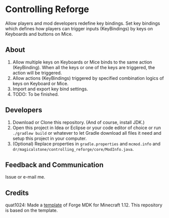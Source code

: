 # Controlling Reforge

Allow players and mod developers redefine key bindings. Set key bindings which defines how players can trigger inputs (KeyBindings) by keys on Keyboards and buttons on Mice.

## About

1. Allow multiple keys on Keyboards or Mice binds to the same action (KeyBinding). When all the keys or one of the keys are triggered, the action will be triggered.
2. Allow actions (KeyBindings) triggered by specified combination logics of keys on Keyboard or Mice.
3. Import and export key bind settings.
4. TODO: To be finished.

## Developers

1. Download or Clone this repository. (And of course, install JDK.)
2. Open this project in Idea or Eclipse or your code editor of choice or run `./gradlew build` or whatever to let Gradle download all files it need and setup this project in your computer.
3. (Optional) Replace properties in `gradle.properties` and `mcmod.info` and `dr/magicalstone/controlling_reforge/core/ModInfo.java`.

## Feedback and Communication

Issue or e-mail me.

## Credits

quat1024: Made a [template](https://github.com/quat1024/modern-forge-1.12-template.git) of Forge MDK for Minecraft 1.12. This repository is based on the template.